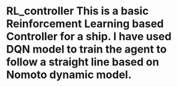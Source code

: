 # RL_controller This is a basic Reinforcement Learning based Controller for a ship. I have used DQN model to train the agent to follow  a straight  line based on Nomoto dynamic model.
